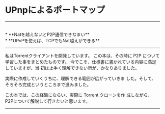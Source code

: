 # UPnpによるポートマップ
<hr>
<br>
* **Natを越えないとP2P通信できなまい**
<br>
* **UPnPを使えば、TCPでもNat越えができる**

<br>
<hr>

私はTorrentクライアントを開発しています。
この本は、その時に
P2P について学習した事をまとめたものです。
今でこそ、仕様書に書かれている内容に満足していますが、当
初は上手く理解できない所が、かなりありました。

実際に作成していくうちに、理解できる範囲が広がっていきま
した。そして、そろそろ完成というところまで進みました。

この本では、この経験にならい、実際に Torrent クローンを作
成しながら、P2Pについて解説して行きたいと思います。

<hr style="page-break-before: always;">
